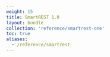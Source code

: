 ```yaml
---
weight: 15
title: SmartREST 1.0
layout: bundle
collection: 'reference/smartrest-one'
toc: true
aliases:
  - /reference/smartrest
---
```

